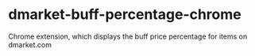 # dmarket-buff-percentage-chrome
Chrome extension, which displays the buff price percentage for items on dmarket.com
